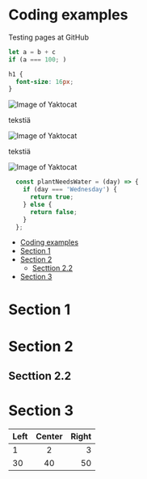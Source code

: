 # Coding examples
Testing pages at GitHub
```javascript
let a = b + c
if (a === 100; )

```

```css
h1 {
  font-size: 16px;
}
```
![Image of Yaktocat](https://janne-a.github.io/images/../../../images/css-grid-autofit-1.png)

tekstiä


![Image of Yaktocat](https://janne-a.github.io/images/../../../images/css-grid-autofit-2.png)

tekstiä

![Image of Yaktocat](https://janne-a.github.io/images/../../../images/css-grid-autofit-3.png)


```javascript
  const plantNeedsWater = (day) => {
    if (day === 'Wednesday') {
      return true;
    } else {
      return false; 
    }
  };
```
- [Coding examples](#coding-examples)
- [Section 1](#section-1)
- [Section 2](#section-2)
  - [Secttion 2.2](#secttion-22)
- [Section 3](#section-3)

# Section 1

# Section 2

## Secttion 2.2

# Section 3

| Left | Center | Right |
| :--- | :----: | ----: |
| 1    |   2    |     3 |
| 30   |   40   |    50 |

